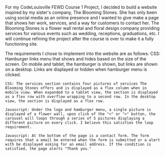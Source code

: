 For my CodeLouisville FEWD Course 1 Project, I decided to build a website inspired by my sister's company, The Blooming Stones. She has only been using social media as an online presence and I wanted to give make a page that shows her work, services, and a way for customers to contact her. The Blooming Stones is a flower wall rental and floral design company providing services for various events such as wedding, receptions, graduations, etc. I will continue refining the project after the course is over to make it a fully functioning site. 

The requirements I chose to implement into the website are as follows:
    CSS: Hamburger links menu that shows and hides based on the size of the screen. On mobile and tablet, the hamburger is     shown, but links are shown on a desktop. Links are displayed or hidden when hamburger menu is clicked.

    CSS: The services section contains four pictures of services The Blooming Stones offers and is displayed as a flex column when in mobile view. When expanded to a tablet view, the section is displayed as a flex row with overflow wrapping to a second row. In the desktop view, the section is displayed as a flex row.

    Javascript: Under the logo and hamburger menu, a single picture is displayed of a flower wall, upon click of the "<" or ">" button, the carousel will loops through a series of 5 pictures displaying a different picture on every click. I believe this satisfies the loop requirement.

    Javascript: At the bottom of the page is a contact form. The form requires that a email be entered when the form is submitted or a alert with be displayed asking for an email address. If the condition is satisfied, the page alerts "Thank you."

